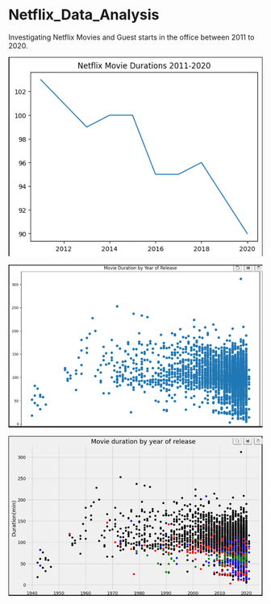 # Netflix_Data_Analysis
Investigating Netflix Movies and Guest starts in the office between 2011 to 2020.

![alt text](https://github.com/ervhart/Netflix_Data_Analysis/blob/main/Capture_N1.PNG)

![alt text](https://github.com/ervhart/Netflix_Data_Analysis/blob/main/Capture_N11.PNG)

![alt text](https://github.com/ervhart/Netflix_Data_Analysis/blob/main/Capture_N111.PNG)


